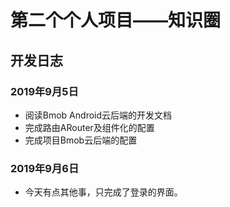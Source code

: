 # 第二个个人项目——知识圈

## 开发日志

### 2019年9月5日

- 阅读Bmob Android云后端的开发文档
- 完成路由ARouter及组件化的配置
- 完成项目Bmob云后端的配置

### 2019年9月6日

- 今天有点其他事，只完成了登录的界面。